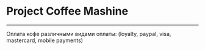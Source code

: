 # Project Coffee Mashine

------------------------
Оплата кофе различными видами оплаты: (loyalty, paypal, visa, mastercard, mobile payments)